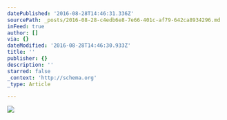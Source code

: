 ```yaml
---
datePublished: '2016-08-28T14:46:31.336Z'
sourcePath: _posts/2016-08-28-c4edb6e8-7e66-401c-af79-642ca8934296.md
inFeed: true
author: []
via: {}
dateModified: '2016-08-28T14:46:30.933Z'
title: ''
publisher: {}
description: ''
starred: false
_context: 'http://schema.org'
_type: Article

---
```

![](https://the-grid-user-content.s3-us-west-2.amazonaws.com/82ffaf66-3abb-49c8-a398-07a1858445a0.jpg)